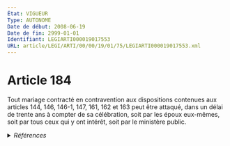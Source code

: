 ```yaml
---
État: VIGUEUR
Type: AUTONOME
Date de début: 2008-06-19
Date de fin: 2999-01-01
Identifiant: LEGIARTI000019017553
URL: article/LEGI/ARTI/00/00/19/01/75/LEGIARTI000019017553.xml
---
```


<h1>Article 184</h1>

Tout mariage contracté en contravention aux dispositions contenues aux articles
144, 146, 146-1, 147, 161, 162 et 163 peut être attaqué, dans un délai de trente
ans à compter de sa célébration, soit par les époux eux-mêmes, soit par tous
ceux qui y ont intérêt, soit par le ministère public.


<details>
  <summary><em>Références</em></summary>

  <h2>Articles faisant référence à l'article</h2>
  
  <ul>
    <li>
      <a href="https://legal.tricoteuses.fr//redirection/LEGIARTI000006421962?vers=git&vers=legifrance">Code civil - article 144 AUTONOME MODIFIE, en vigueur du 1804-03-21 au 2006-04-05</a> CITATION cible
    </li>
    <li>
      <a href="https://legal.tricoteuses.fr//redirection/LEGIARTI000006421963?vers=git&vers=legifrance">Code civil - article 144 AUTONOME MODIFIE, en vigueur du 2006-04-05 au 2013-05-19</a> CITATION cible
    </li>
    <li>
      <a href="https://legal.tricoteuses.fr//redirection/LEGIARTI000006422118?vers=git&vers=legifrance">Code civil - article 161 AUTONOME VIGUEUR, en vigueur depuis le 2006-07-01</a> CITATION cible
    </li>
    <li>
      <a href="https://legal.tricoteuses.fr//redirection/LEGIARTI000027431987?vers=git&vers=legifrance">Code civil - article 162 AUTONOME VIGUEUR, en vigueur depuis le 2013-05-19</a> CITATION cible
    </li>
    <li>
      <a href="https://legal.tricoteuses.fr//redirection/LEGIARTI000006421979?vers=git&vers=legifrance">Code civil - article 146 AUTONOME VIGUEUR, en vigueur depuis le 1804-03-21</a> CITATION cible
    </li>
    <li>
      <a href="https://legal.tricoteuses.fr//redirection/LEGIARTI000006421995?vers=git&vers=legifrance">Code civil - article 147 AUTONOME VIGUEUR, en vigueur depuis le 1804-03-21</a> CITATION cible
    </li>
    <li>
      <a href="https://legal.tricoteuses.fr//redirection/LEGIARTI000006422117?vers=git&vers=legifrance">Code civil - article 161 AUTONOME MODIFIE, en vigueur du 1804-03-21 au 2006-07-01</a> CITATION cible
    </li>
    <li>
      <a href="https://legal.tricoteuses.fr//redirection/LEGIARTI000006422125?vers=git&vers=legifrance">Code civil - article 162 AUTONOME MODIFIE, en vigueur du 1976-07-01 au 2006-07-01</a> CITATION cible
    </li>
    <li>
      <a href="https://legal.tricoteuses.fr//redirection/LEGIARTI000006422126?vers=git&vers=legifrance">Code civil - article 162 AUTONOME MODIFIE, en vigueur du 2006-07-01 au 2013-05-19</a> CITATION cible
    </li>
    <li>
      <a href="https://legal.tricoteuses.fr//redirection/LEGIARTI000027431990?vers=git&vers=legifrance">Code civil - article 144 AUTONOME VIGUEUR, en vigueur depuis le 2013-05-19</a> CITATION cible
    </li>
    <li>
      <a href="https://legal.tricoteuses.fr//redirection/LEGIARTI000019014281?vers=git&vers=legifrance">LOI n° 2008-561 du 17 juin 2008 portant réforme de la prescription en matière civile - article 7 ENTIEREMENT_MODIF</a> MODIFIE source
    </li>
  </ul>
  
  <h2>Références faites par l'article</h2>
  
  <ul>
    <li>
      2008-06-17 MODIFIE cible <a href="https://legal.tricoteuses.fr//redirection/LEGIARTI000019014281?vers=git&vers=legifrance">LOI n° 2008-561 du 17 juin 2008 portant réforme de la prescription en matière civile - article 7 ENTIEREMENT_MODIF</a>
    </li>
    <li>
      2999-01-01 CITATION source <a href="https://legal.tricoteuses.fr//redirection/LEGIARTI000006421962?vers=git&vers=legifrance">Code civil - article 144 AUTONOME MODIFIE, en vigueur du 1804-03-21 au 2006-04-05</a>
    </li>
    <li>
      2999-01-01 CITATION source <a href="https://legal.tricoteuses.fr//redirection/LEGIARTI000006421979?vers=git&vers=legifrance">Code civil - article 146 AUTONOME VIGUEUR, en vigueur depuis le 1804-03-21</a>
    </li>
    <li>
      2999-01-01 CITATION source <a href="https://legal.tricoteuses.fr//redirection/LEGIARTI000006421995?vers=git&vers=legifrance">Code civil - article 147 AUTONOME VIGUEUR, en vigueur depuis le 1804-03-21</a>
    </li>
    <li>
      2999-01-01 CITATION source <a href="https://legal.tricoteuses.fr//redirection/LEGIARTI000006422117?vers=git&vers=legifrance">Code civil - article 161 AUTONOME MODIFIE, en vigueur du 1804-03-21 au 2006-07-01</a>
    </li>
    <li>
      2999-01-01 CITATION source <a href="https://legal.tricoteuses.fr//redirection/LEGIARTI000006422125?vers=git&vers=legifrance">Code civil - article 162 AUTONOME MODIFIE, en vigueur du 1976-07-01 au 2006-07-01</a>
    </li>
    <li>
      2999-01-01 CITATION cible <a href="https://legal.tricoteuses.fr//redirection/LEGIARTI000006422210?vers=git&vers=legifrance">Code civil - article 170-1 AUTONOME ABROGE, en vigueur du 2006-04-05 au 2007-03-01</a>
    </li>
    <li>
      2999-01-01 CITATION cible <a href="https://legal.tricoteuses.fr//redirection/LEGIARTI000043982372?vers=git&vers=legifrance">Code civil - article 171-8 AUTONOME VIGUEUR, en vigueur depuis le 2021-08-26</a>
    </li>
    <li>
      2999-01-01 CITATION cible <a href="https://legal.tricoteuses.fr//redirection/LEGIARTI000006422498?vers=git&vers=legifrance">Code civil - article 187 AUTONOME VIGUEUR, en vigueur depuis le 1804-03-21</a>
    </li>
    <li>
      2999-01-01 CITATION cible <a href="https://legal.tricoteuses.fr//redirection/LEGIARTI000006422530?vers=git&vers=legifrance">Code civil - article 190 AUTONOME VIGUEUR, en vigueur depuis le 2007-11-21</a>
    </li>
  </ul>
</details>
